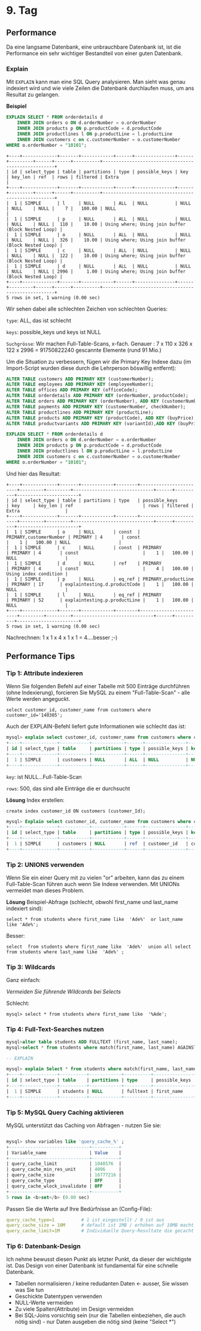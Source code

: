 # 9. Tag
## Performance
Da eine langsame Datenbank, eine unbrauchbare Datenbank ist, ist die Performance ein sehr wichtiger Bestandteil von einer guten Datenbank. 

### Explain
Mit `EXPLAIN` kann man eine SQL Query analysieren. Man sieht was genau indexiert wird und wie viele Zeilen die Datenbank durchlaufen muss, um ans Resultat zu gelangen. 


**Beispiel**
```sql
EXPLAIN SELECT * FROM orderdetails d     
    INNER JOIN orders o ON d.orderNumber = o.orderNumber    
    INNER JOIN products p ON p.productCode = d.productCode     
    INNER JOIN productlines l ON p.productLine = l.productLine     
    INNER JOIN customers c on c.customerNumber = o.customerNumber      
WHERE o.orderNumber = "10101";
```

```text
+----+-------------+-------+------------+------+---------------+------+---------+------+------+----------+----------------------------------------------------+
| id | select_type | table | partitions | type | possible_keys | key  | key_len | ref  | rows | filtered | Extra                                              |
+----+-------------+-------+------------+------+---------------+------+---------+------+------+----------+----------------------------------------------------+
|  1 | SIMPLE      | l     | NULL       | ALL  | NULL          | NULL | NULL    | NULL |    7 |   100.00 | NULL                                               |
|  1 | SIMPLE      | p     | NULL       | ALL  | NULL          | NULL | NULL    | NULL |  110 |    10.00 | Using where; Using join buffer (Block Nested Loop) |
|  1 | SIMPLE      | o     | NULL       | ALL  | NULL          | NULL | NULL    | NULL |  326 |    10.00 | Using where; Using join buffer (Block Nested Loop) |
|  1 | SIMPLE      | c     | NULL       | ALL  | NULL          | NULL | NULL    | NULL |  122 |    10.00 | Using where; Using join buffer (Block Nested Loop) |
|  1 | SIMPLE      | d     | NULL       | ALL  | NULL          | NULL | NULL    | NULL | 2996 |     1.00 | Using where; Using join buffer (Block Nested Loop) |
+----+-------------+-------+------------+------+---------------+------+---------+------+------+----------+----------------------------------------------------+
5 rows in set, 1 warning (0.00 sec)
```

Wir sehen dabei alle schlechten Zeichen von schlechten Queries:

``type``:
    ALL, das ist schlecht

``keys``:
    possible_keys und keys ist NULL

``Suchgrösse``:
    Wir machen Full-Table-Scans, x-fach. Genauer : 7 x 110 x 326 x 122 x 2996 = 91750822240 gescannte Elemente (rund 91 Mio.)


Um die Situation zu verbessern, fügen wir die Primary Key Indexe dazu (im Import-Script wurden diese durch die Lehrperson böswillig entfernt):
```sql
ALTER TABLE customers ADD PRIMARY KEY (customerNumber);
ALTER TABLE employees ADD PRIMARY KEY (employeeNumber);
ALTER TABLE offices ADD PRIMARY KEY (officeCode);
ALTER TABLE orderdetails ADD PRIMARY KEY (orderNumber, productCode);
ALTER TABLE orders ADD PRIMARY KEY (orderNumber), ADD KEY (customerNumber);
ALTER TABLE payments ADD PRIMARY KEY (customerNumber, checkNumber);
ALTER TABLE productlines ADD PRIMARY KEY (productLine);
ALTER TABLE products ADD PRIMARY KEY (productCode), ADD KEY (buyPrice), ADD KEY (productLine);
ALTER TABLE productvariants ADD PRIMARY KEY (variantId),ADD KEY (buyPrice),ADD KEY (productCode);
```

```sql
EXPLAIN SELECT * FROM orderdetails d     
    INNER JOIN orders o ON d.orderNumber = o.orderNumber    
    INNER JOIN products p ON p.productCode = d.productCode     
    INNER JOIN productlines l ON p.productLine = l.productLine     
    INNER JOIN customers c on c.customerNumber = o.customerNumber      
WHERE o.orderNumber = "10101";
```

Und hier das Resultat:
```text
+----+-------------+-------+------------+--------+------------------------+---------+---------+------------------------------+------+----------+-----------------------+
| id | select_type | table | partitions | type   | possible_keys          | key     | key_len | ref                          | rows | filtered | Extra                 |
+----+-------------+-------+------------+--------+------------------------+---------+---------+------------------------------+------+----------+-----------------------+
|  1 | SIMPLE      | o     | NULL       | const  | PRIMARY,customerNumber | PRIMARY | 4       | const                        |    1 |   100.00 | NULL                  |
|  1 | SIMPLE      | c     | NULL       | const  | PRIMARY                | PRIMARY | 4       | const                        |    1 |   100.00 | NULL                  |
|  1 | SIMPLE      | d     | NULL       | ref    | PRIMARY                | PRIMARY | 4       | const                        |    4 |   100.00 | Using index condition |
|  1 | SIMPLE      | p     | NULL       | eq_ref | PRIMARY,productLine    | PRIMARY | 17      | explaintesting.d.productCode |    1 |   100.00 | NULL                  |
|  1 | SIMPLE      | l     | NULL       | eq_ref | PRIMARY                | PRIMARY | 52      | explaintesting.p.productLine |    1 |   100.00 | NULL                  |
+----+-------------+-------+------------+--------+------------------------+---------+---------+------------------------------+------+----------+-----------------------+
5 rows in set, 1 warning (0.00 sec)
```

Nachrechnen: 1 x 1 x 4 x 1 x 1 = 4....besser ;-)


## Performance Tips
### Tip 1: Attribute indexieren
Wenn Sie folgenden Befehl auf einer Tabelle mit 500 Einträge durchführen (ohne Indexierung), forcieren Sie MySQL zu einem "Full-Table-Scan" - alle Werte werden angeguckt.

`select customer_id, customer_name from customers where customer_id='140385';`

Auch der EXPLAIN-Befehl liefert gute Informationen wie schlecht das ist:
```sql
mysql> explain select customer_id, customer_name from customers where customer_id='140385';
+----+-------------+-----------+------------+------+---------------+------+---------+------+------+----------+-------------+
| id | select_type | table     | partitions | type | possible_keys | key  | key_len | ref  | rows | filtered | Extra       |
+----+-------------+-----------+------------+------+---------------+------+---------+------+------+----------+-------------+
|  1 | SIMPLE      | customers | NULL       | ALL  | NULL          | NULL | NULL    | NULL |  500 |    10.00 | Using where |
+----+-------------+-----------+------------+------+---------------+------+---------+------+------+----------+-------------+
```

``key``:
    ist NULL...Full-Table-Scan

``rows``:
    500, das sind alle Einträge die er durchsucht


**Lösung**
Index erstellen:

`create index customer_id ON customers (customer_Id);`

```sql
mysql> Explain select customer_id, customer_name from customers where customer_id='140385';
+----+-------------+-----------+------------+------+---------------+-------------+---------+-------+------+----------+-------+
| id | select_type | table     | partitions | type | possible_keys | key         | key_len | ref   | rows | filtered | Extra |
+----+-------------+-----------+------------+------+---------------+-------------+---------+-------+------+----------+-------+
|  1 | SIMPLE      | customers | NULL       | ref  | customer_id   | customer_id | 13      | const |    1 |   100.00 | NULL  |
+----+-------------+-----------+------------+------+---------------+-------------+---------+-------+------+----------+-------+
```


### Tip 2: UNIONS verwenden
Wenn Sie ein einer Query mit zu vielen "or" arbeiten, kann das zu einem Full-Table-Scan führen auch wenn Sie Indexe verwenden. Mit UNIONs vermeidet man dieses Problem.

**Lösung**
Beispiel-Abfrage (schlecht, obwohl first_name und last_name indexiert sind):

`select * from students where first_name like  'Ade%'  or last_name like 'Ade%';`

Besser:

`select  from students where first_name like  'Ade%'  union all select  from students where last_name like  'Ade%' ;`


### Tip 3: Wildcards
Ganz einfach:

*Vermeiden Sie führende Wildcards bei Selects*

Schlecht:

`mysql> select * from students where first_name like  '%Ade';`


### Tip 4: Full-Text-Searches nutzen
```sql
mysql>alter table students ADD FULLTEXT (first_name, last_name);
mysql>select * from students where match(first_name, last_name) AGAINST ('Ade');

-- EXPLAIN

mysql> explain Select * from students where match(first_name, last_name) AGAINST ('Ade');
+----+-------------+----------+------------+----------+---------------+------------+---------+-------+------+----------+-------------------------------+
| id | select_type | table    | partitions | type     | possible_keys | key        | key_len | ref   | rows | filtered | Extra                         |
+----+-------------+----------+------------+----------+---------------+------------+---------+-------+------+----------+-------------------------------+
|  1 | SIMPLE      | students | NULL       | fulltext | first_name    | first_name | 0       | const |    1 |   100.00 | Using where; Ft_hints: sorted |
+----+-------------+----------+------------+----------+---------------+------------+---------+-------+------+----------+-------------------------------+
```


### Tip 5: MySQL Query Caching aktivieren
MySQL unterstützt das Caching von Abfragen - nutzen Sie sie:

```sql

mysql> show variables like 'query_cache_%' ;
+------------------------------+----------+
| Variable_name                | Value    |
+------------------------------+----------+
| query_cache_limit            | 1048576  |
| query_cache_min_res_unit     | 4096     |
| query_cache_size             | 16777216 |
| query_cache_type             | OFF      |
| query_cache_wlock_invalidate | OFF      |
+------------------------------+----------+
5 rows in <b>set</b> (0.00 sec)
```

Passen Sie die Werte auf Ihre Bedürfnisse an (Config-File):
```yaml
query_cache_type=1          # 1 ist eingestellt / 0 ist aus
query_cache_size = 10M      # default ist 1MB / erhöhen auf 10MB macht Sinn
query_cache_limit=1M        # Individuelle Query-Resultate die gecacht werden, 1MB macht Sinn    
```


### Tip 6: Datenbank-Design
Ich nehme bewusst diesen Punkt als letzter Punkt, da dieser der wichtigste ist.
Das Design von einer Datenbank ist fundamental für eine schnelle Datenbank. 

- Tabellen normalisieren / keine redudanten Daten <- ausser, Sie wissen was Sie tun
- Geschickte Datentypen verwenden
- NULL-Werte vermeiden
- Zu viele Spalten(Attribute) im Design vermeiden
- Bei SQL-Joins vorsichtig sein (nur die Tabellen einbeziehen, die auch nötig sind) - nur Daten ausgeben die nötig sind (keine "Select *")